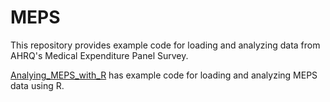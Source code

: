 # MEPS
This repository provides example code for loading and analyzing data from AHRQ's Medical Expenditure Panel Survey.

[Analying_MEPS_with_R](Analying_MEPS_with_R) has example code for loading and analyzing MEPS data using R.
